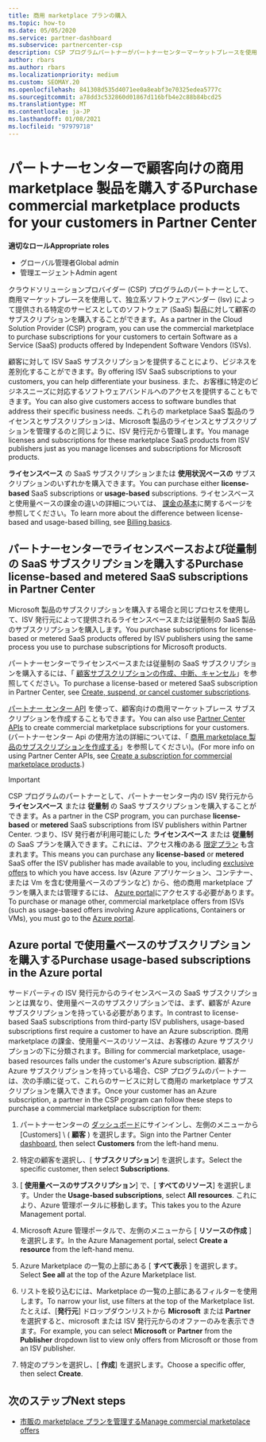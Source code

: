```yaml
---
title: 商用 marketplace プランの購入
ms.topic: how-to
ms.date: 05/05/2020
ms.service: partner-dashboard
ms.subservice: partnercenter-csp
description: CSP プログラムパートナーがパートナーセンターマーケットプレースを使用して、独立系ソフトウェアベンダー (Isv) から SaaS プランを購入できるようにする方法について説明します。
author: rbars
ms.author: rbars
ms.localizationpriority: medium
ms.custom: SEOMAY.20
ms.openlocfilehash: 841308d535d4071ee0a8eabf3e70325edea5777c
ms.sourcegitcommit: a78dd3c532860d01867d116bfb4e2c88b84bcd25
ms.translationtype: MT
ms.contentlocale: ja-JP
ms.lasthandoff: 01/08/2021
ms.locfileid: "97979718"
---
```

# <a name="purchase-commercial-marketplace-products-for-your-customers-in-partner-center"></a><span data-ttu-id="3ba0d-103">パートナーセンターで顧客向けの商用 marketplace 製品を購入する</span><span class="sxs-lookup"><span data-stu-id="3ba0d-103">Purchase commercial marketplace products for your customers in Partner Center</span></span>


<span data-ttu-id="3ba0d-104">**適切なロール**</span><span class="sxs-lookup"><span data-stu-id="3ba0d-104">**Appropriate roles**</span></span>

- <span data-ttu-id="3ba0d-105">グローバル管理者</span><span class="sxs-lookup"><span data-stu-id="3ba0d-105">Global admin</span></span>
- <span data-ttu-id="3ba0d-106">管理エージェント</span><span class="sxs-lookup"><span data-stu-id="3ba0d-106">Admin agent</span></span>

<span data-ttu-id="3ba0d-107">クラウドソリューションプロバイダー (CSP) プログラムのパートナーとして、商用マーケットプレースを使用して、独立系ソフトウェアベンダー (Isv) によって提供される特定のサービスとしてのソフトウェア (SaaS) 製品に対して顧客のサブスクリプションを購入することができます。</span><span class="sxs-lookup"><span data-stu-id="3ba0d-107">As a partner in the Cloud Solution Provider (CSP) program, you can use the commercial marketplace to purchase subscriptions for your customers to certain Software as a Service (SaaS) products offered by Independent Software Vendors (ISVs).</span></span>

<span data-ttu-id="3ba0d-108">顧客に対して ISV SaaS サブスクリプションを提供することにより、ビジネスを差別化することができます。</span><span class="sxs-lookup"><span data-stu-id="3ba0d-108">By offering ISV SaaS subscriptions to your customers, you can help differentiate your business.</span></span> <span data-ttu-id="3ba0d-109">また、お客様に特定のビジネスニーズに対応するソフトウェアバンドルへのアクセスを提供することもできます。</span><span class="sxs-lookup"><span data-stu-id="3ba0d-109">You can also give customers access to software bundles that address their specific business needs.</span></span> <span data-ttu-id="3ba0d-110">これらの marketplace SaaS 製品のライセンスとサブスクリプションは、Microsoft 製品のライセンスとサブスクリプションを管理するのと同じように、ISV 発行元から管理します。</span><span class="sxs-lookup"><span data-stu-id="3ba0d-110">You manage licenses and subscriptions for these marketplace SaaS products from ISV publishers just as you manage licenses and subscriptions for Microsoft products.</span></span>

<span data-ttu-id="3ba0d-111">**ライセンスベース** の SaaS サブスクリプションまたは **使用状況ベースの** サブスクリプションのいずれかを購入できます。</span><span class="sxs-lookup"><span data-stu-id="3ba0d-111">You can purchase either **license-based** SaaS subscriptions or **usage-based** subscriptions.</span></span> <span data-ttu-id="3ba0d-112">ライセンスベースと使用量ベースの課金の違いの詳細については、 [課金の基本](billing-basics.md)に関するページを参照してください。</span><span class="sxs-lookup"><span data-stu-id="3ba0d-112">To learn more about the difference between license-based and usage-based billing, see [Billing basics](billing-basics.md).</span></span>

## <a name="purchase-license-based-and-metered-saas-subscriptions-in-partner-center"></a><span data-ttu-id="3ba0d-113">パートナーセンターでライセンスベースおよび従量制の SaaS サブスクリプションを購入する</span><span class="sxs-lookup"><span data-stu-id="3ba0d-113">Purchase license-based and metered SaaS subscriptions in Partner Center</span></span>

<span data-ttu-id="3ba0d-114">Microsoft 製品のサブスクリプションを購入する場合と同じプロセスを使用して、ISV 発行元によって提供されるライセンスベースまたは従量制の SaaS 製品のサブスクリプションを購入します。</span><span class="sxs-lookup"><span data-stu-id="3ba0d-114">You purchase subscriptions for license-based or metered SaaS products offered by ISV publishers using the same process you use to purchase subscriptions for Microsoft products.</span></span>

<span data-ttu-id="3ba0d-115">パートナーセンターでライセンスベースまたは従量制の SaaS サブスクリプションを購入するには、「 [顧客サブスクリプションの作成、中断、キャンセル](create-a-new-subscription.md#create-a-new-subscription)」を参照してください。</span><span class="sxs-lookup"><span data-stu-id="3ba0d-115">To purchase a license-based or metered SaaS subscription in Partner Center, see [Create, suspend, or cancel customer subscriptions](create-a-new-subscription.md#create-a-new-subscription).</span></span>

<span data-ttu-id="3ba0d-116">[パートナー センター API](/partner-center/develop/) を使って、顧客向けの商用マーケットプレース サブスクリプションを作成することもできます。</span><span class="sxs-lookup"><span data-stu-id="3ba0d-116">You can also use [Partner Center APIs](/partner-center/develop/) to create commercial marketplace subscriptions for your customers.</span></span> <span data-ttu-id="3ba0d-117">(パートナーセンター Api の使用方法の詳細については、「 [商用 marketplace 製品のサブスクリプションを作成する](/partner-center/develop/create-subscription-azure-marketplace-products)」を参照してください)。</span><span class="sxs-lookup"><span data-stu-id="3ba0d-117">(For more info on using Partner Center APIs, see [Create a subscription for commercial marketplace products](/partner-center/develop/create-subscription-azure-marketplace-products).)</span></span>

>[!IMPORTANT]
> <span data-ttu-id="3ba0d-118">CSP プログラムのパートナーとして、パートナーセンター内の ISV 発行元から **ライセンスベース** または **従量制** の SaaS サブスクリプションを購入することができます。</span><span class="sxs-lookup"><span data-stu-id="3ba0d-118">As a partner in the CSP program, you can purchase **license-based** or **metered** SaaS subscriptions from ISV publishers within Partner Center.</span></span> <span data-ttu-id="3ba0d-119">つまり、ISV 発行者が利用可能にした **ライセンスベース** または **従量制** の SaaS プランを購入できます。これには、アクセス権のある [限定プラン](csp-commercial-marketplace-discover.md#learn-about-marketplace-exclusive-offers) も含まれます。</span><span class="sxs-lookup"><span data-stu-id="3ba0d-119">This means you can purchase any **license-based** or **metered** SaaS offer the ISV publisher has made available to you, including [exclusive offers](csp-commercial-marketplace-discover.md#learn-about-marketplace-exclusive-offers) to which you have access.</span></span> <span data-ttu-id="3ba0d-120">Isv (Azure アプリケーション、コンテナー、または Vm を含む使用量ベースのプランなど) から、他の商用 marketplace プランを購入または管理するには、 [Azure portal](https://portal.azure.com/)にアクセスする必要があります。</span><span class="sxs-lookup"><span data-stu-id="3ba0d-120">To purchase or manage other, commercial marketplace offers from ISVs (such as usage-based offers involving Azure applications, Containers or VMs), you must go to the [Azure portal](https://portal.azure.com/).</span></span>

## <a name="purchase-usage-based-subscriptions-in-the-azure-portal"></a><span data-ttu-id="3ba0d-121">Azure portal で使用量ベースのサブスクリプションを購入する</span><span class="sxs-lookup"><span data-stu-id="3ba0d-121">Purchase usage-based subscriptions in the Azure portal</span></span>

<span data-ttu-id="3ba0d-122">サードパーティの ISV 発行元からのライセンスベースの SaaS サブスクリプションとは異なり、使用量ベースのサブスクリプションでは、まず、顧客が Azure サブスクリプションを持っている必要があります。</span><span class="sxs-lookup"><span data-stu-id="3ba0d-122">In contrast to license-based SaaS subscriptions from third-party ISV publishers, usage-based subscriptions first require a customer to have an Azure subscription.</span></span> <span data-ttu-id="3ba0d-123">商用 marketplace の課金、使用量ベースのリソースは、お客様の Azure サブスクリプションの下に分類されます。</span><span class="sxs-lookup"><span data-stu-id="3ba0d-123">Billing for commercial marketplace, usage-based resources falls under the customer's Azure subscription.</span></span> <span data-ttu-id="3ba0d-124">顧客が Azure サブスクリプションを持っている場合、CSP プログラムのパートナーは、次の手順に従って、これらのサービスに対して商用の marketplace サブスクリプションを購入できます。</span><span class="sxs-lookup"><span data-stu-id="3ba0d-124">Once your customer has an Azure subscription, a partner in the CSP program can follow these steps to purchase a commercial marketplace subscription for them:</span></span>

1. <span data-ttu-id="3ba0d-125">パートナーセンターの [ダッシュボード](https://partner.microsoft.com/dashboard)にサインインし、左側のメニューから [Customers] \ ( **顧客** \) を選択します。</span><span class="sxs-lookup"><span data-stu-id="3ba0d-125">Sign into the Partner Center [dashboard](https://partner.microsoft.com/dashboard), then select **Customers** from the left-hand menu.</span></span>

2. <span data-ttu-id="3ba0d-126">特定の顧客を選択し、[ **サブスクリプション**] を選択します。</span><span class="sxs-lookup"><span data-stu-id="3ba0d-126">Select the specific customer, then select **Subscriptions**.</span></span>  

3. <span data-ttu-id="3ba0d-127">[ **使用量ベースのサブスクリプション**] で、[ **すべてのリソース**] を選択します。</span><span class="sxs-lookup"><span data-stu-id="3ba0d-127">Under the **Usage-based subscriptions**, select **All resources**.</span></span> <span data-ttu-id="3ba0d-128">これにより、Azure 管理ポータルに移動します。</span><span class="sxs-lookup"><span data-stu-id="3ba0d-128">This takes you to the Azure Management portal.</span></span>

4. <span data-ttu-id="3ba0d-129">Microsoft Azure 管理ポータルで、左側のメニューから [ **リソースの作成** ] を選択します。</span><span class="sxs-lookup"><span data-stu-id="3ba0d-129">In the Azure Management portal, select **Create a resource** from the left-hand menu.</span></span>

5. <span data-ttu-id="3ba0d-130">Azure Marketplace の一覧の上部にある [ **すべて表示** ] を選択します。</span><span class="sxs-lookup"><span data-stu-id="3ba0d-130">Select **See all** at the top of the Azure Marketplace list.</span></span>

6. <span data-ttu-id="3ba0d-131">リストを絞り込むには、Marketplace の一覧の上部にあるフィルターを使用します。</span><span class="sxs-lookup"><span data-stu-id="3ba0d-131">To narrow your list, use filters at the top of the Marketplace list.</span></span> <span data-ttu-id="3ba0d-132">たとえば、[**発行元**] ドロップダウンリストから **Microsoft** または **Partner** を選択すると、microsoft または ISV 発行元からのオファーのみを表示できます。</span><span class="sxs-lookup"><span data-stu-id="3ba0d-132">For example, you can select **Microsoft** or **Partner** from the **Publisher** dropdown list to view only offers from Microsoft or those from an ISV publisher.</span></span>

7. <span data-ttu-id="3ba0d-133">特定のプランを選択し、[ **作成**] を選択します。</span><span class="sxs-lookup"><span data-stu-id="3ba0d-133">Choose a specific offer, then select **Create**.</span></span>

## <a name="next-steps"></a><span data-ttu-id="3ba0d-134">次のステップ</span><span class="sxs-lookup"><span data-stu-id="3ba0d-134">Next steps</span></span>

- [<span data-ttu-id="3ba0d-135">市販の marketplace プランを管理する</span><span class="sxs-lookup"><span data-stu-id="3ba0d-135">Manage commercial marketplace offers</span></span>](csp-commercial-marketplace-purchase.md)